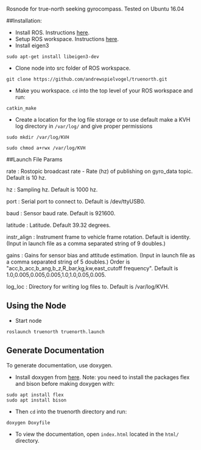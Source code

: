 Rosnode for true-north seeking gyrocompass. Tested on Ubuntu 16.04

##Installation:

- Install ROS. Instructions [here](http://wiki.ros.org/kinetic/Installation).
- Setup ROS workspace. Instructions [here](http://wiki.ros.org/ROS/Tutorials/InstallingandConfiguringROSEnvironment).
- Install eigen3
```
sudo apt-get install libeigen3-dev
```
- Clone node into src folder of ROS workspace.
```
git clone https://github.com/andrewspielvogel/truenorth.git
```
- Make you workspace. `cd` into the top level of your ROS workspace and run:
```
catkin_make
```
- Create a location for the log file storage or to use default make a KVH log directory in `/var/log/` and give proper permissions
```
sudo mkdir /var/log/KVH
```
```
sudo chmod a+rwx /var/log/KVH
```

##Launch File Params

rate : Rostopic broadcast rate - Rate (hz) of publishing on gyro_data topic. Default is 10 hz.

hz : Sampling hz. Default is 1000 hz.

port : Serial port to connect to. Default is /dev/ttyUSB0.

baud : Sensor baud rate. Default is 921600.

latitude : Latitude. Default 39.32 degrees.

instr_align : Instrument frame to vehicle frame rotation. Default is identity. (Input in launch file as a comma separated string of 9 doubles.)

gains : Gains for sensor bias and attitude estimation. (Input in launch file as a comma separated string of 5 doubles.) Order is "acc,b_acc,b_ang,b_z,R_bar,kg,kw,east_cutoff frequency". Default is 1.0,0.005,0.005,0.005,1.0,1.0,0.05,0.005.

log_loc : Directory for writing log files to. Default is /var/log/KVH.

## Using the Node

- Start node
```
roslaunch truenorth truenorth.launch
```

## Generate Documentation

To generate documentation, use doxygen.

- Install doxygen from [here](http://www.stack.nl/~dimitri/doxygen/download.html). Note: you need to install the packages flex and bison before making doxygen with:
```
sudo apt install flex
sudo apt install bison
```

- Then `cd` into the truenorth directory and run:
```
doxygen Doxyfile
```

- To view the documentation, open `index.html` located in the `html/` directory.
